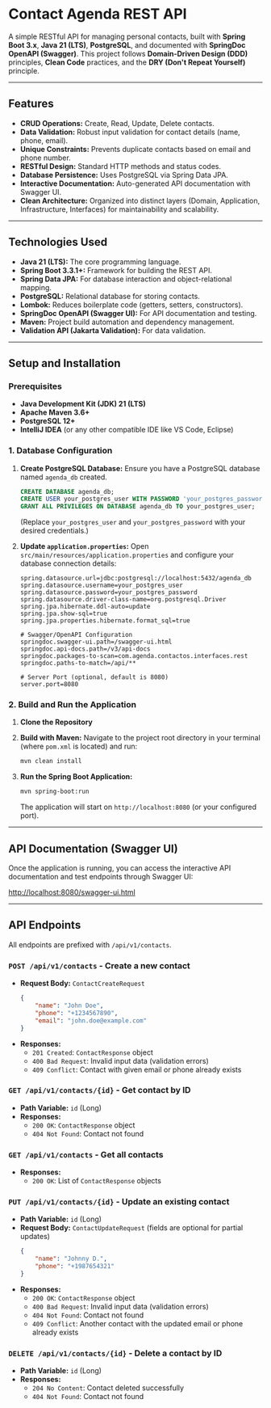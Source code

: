 # Contact Agenda REST API

A simple RESTful API for managing personal contacts, built with **Spring Boot 3.x**, **Java 21 (LTS)**, **PostgreSQL**, and documented with **SpringDoc OpenAPI (Swagger)**. This project follows **Domain-Driven Design (DDD)** principles, **Clean Code** practices, and the **DRY (Don't Repeat Yourself)** principle.

---

## Features

* **CRUD Operations:** Create, Read, Update, Delete contacts.
* **Data Validation:** Robust input validation for contact details (name, phone, email).
* **Unique Constraints:** Prevents duplicate contacts based on email and phone number.
* **RESTful Design:** Standard HTTP methods and status codes.
* **Database Persistence:** Uses PostgreSQL via Spring Data JPA.
* **Interactive Documentation:** Auto-generated API documentation with Swagger UI.
* **Clean Architecture:** Organized into distinct layers (Domain, Application, Infrastructure, Interfaces) for maintainability and scalability.

---

## Technologies Used

* **Java 21 (LTS):** The core programming language.
* **Spring Boot 3.3.1+:** Framework for building the REST API.
* **Spring Data JPA:** For database interaction and object-relational mapping.
* **PostgreSQL:** Relational database for storing contacts.
* **Lombok:** Reduces boilerplate code (getters, setters, constructors).
* **SpringDoc OpenAPI (Swagger UI):** For API documentation and testing.
* **Maven:** Project build automation and dependency management.
* **Validation API (Jakarta Validation):** For data validation.

---

## Setup and Installation

### Prerequisites

* **Java Development Kit (JDK) 21 (LTS)**
* **Apache Maven 3.6+**
* **PostgreSQL 12+**
* **IntelliJ IDEA** (or any other compatible IDE like VS Code, Eclipse)

### 1. Database Configuration

1.  **Create PostgreSQL Database:**
    Ensure you have a PostgreSQL database named `agenda_db` created.
    ```sql
    CREATE DATABASE agenda_db;
    CREATE USER your_postgres_user WITH PASSWORD 'your_postgres_password';
    GRANT ALL PRIVILEGES ON DATABASE agenda_db TO your_postgres_user;
    ```
    (Replace `your_postgres_user` and `your_postgres_password` with your desired credentials.)

2.  **Update `application.properties`:**
    Open `src/main/resources/application.properties` and configure your database connection details:

    ```properties
    spring.datasource.url=jdbc:postgresql://localhost:5432/agenda_db
    spring.datasource.username=your_postgres_user
    spring.datasource.password=your_postgres_password
    spring.datasource.driver-class-name=org.postgresql.Driver
    spring.jpa.hibernate.ddl-auto=update
    spring.jpa.show-sql=true
    spring.jpa.properties.hibernate.format_sql=true

    # Swagger/OpenAPI Configuration
    springdoc.swagger-ui.path=/swagger-ui.html
    springdoc.api-docs.path=/v3/api-docs
    springdoc.packages-to-scan=com.agenda.contactos.interfaces.rest
    springdoc.paths-to-match=/api/**

    # Server Port (optional, default is 8080)
    server.port=8080
    ```

### 2. Build and Run the Application

1.  **Clone the Repository**


2.  **Build with Maven:**
    Navigate to the project root directory in your terminal (where `pom.xml` is located) and run:
    ```bash
    mvn clean install
    ```

3.  **Run the Spring Boot Application:**
    ```bash
    mvn spring-boot:run
    ```
    The application will start on `http://localhost:8080` (or your configured port).

---

## API Documentation (Swagger UI)

Once the application is running, you can access the interactive API documentation and test endpoints through Swagger UI:

[http://localhost:8080/swagger-ui.html](http://localhost:8080/swagger-ui.html)

---

## API Endpoints

All endpoints are prefixed with `/api/v1/contacts`.

### **`POST /api/v1/contacts`** - Create a new contact

* **Request Body:** `ContactCreateRequest`
    ```json
    {
        "name": "John Doe",
        "phone": "+1234567890",
        "email": "john.doe@example.com"
    }
    ```
* **Responses:**
    * `201 Created`: `ContactResponse` object
    * `400 Bad Request`: Invalid input data (validation errors)
    * `409 Conflict`: Contact with given email or phone already exists

### **`GET /api/v1/contacts/{id}`** - Get contact by ID

* **Path Variable:** `id` (Long)
* **Responses:**
    * `200 OK`: `ContactResponse` object
    * `404 Not Found`: Contact not found

### **`GET /api/v1/contacts`** - Get all contacts

* **Responses:**
    * `200 OK`: List of `ContactResponse` objects

### **`PUT /api/v1/contacts/{id}`** - Update an existing contact

* **Path Variable:** `id` (Long)
* **Request Body:** `ContactUpdateRequest` (fields are optional for partial updates)
    ```json
    {
        "name": "Johnny D.",
        "phone": "+1987654321"
    }
    ```
* **Responses:**
    * `200 OK`: `ContactResponse` object
    * `400 Bad Request`: Invalid input data (validation errors)
    * `404 Not Found`: Contact not found
    * `409 Conflict`: Another contact with the updated email or phone already exists

### **`DELETE /api/v1/contacts/{id}`** - Delete a contact by ID

* **Path Variable:** `id` (Long)
* **Responses:**
    * `204 No Content`: Contact deleted successfully
    * `404 Not Found`: Contact not found